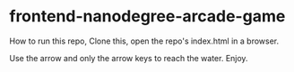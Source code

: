 frontend-nanodegree-arcade-game
===============================

How to run this repo, 
Clone this, open the repo's index.html in a browser.

Use the arrow and only the arrow keys to reach the water.
Enjoy.
